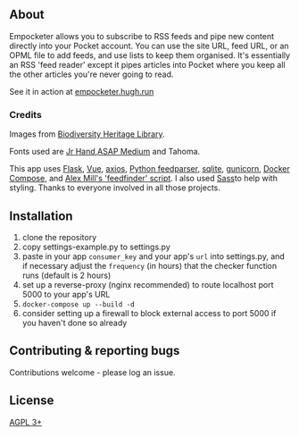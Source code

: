 ## About

Empocketer allows you to subscribe to RSS feeds and pipe new content directly into your Pocket account. You can use the site URL, feed URL, or an OPML file to add feeds, and use lists to keep them organised. It's essentially an RSS 'feed reader' except it pipes articles into Pocket where you keep all the other articles you're never going to read.

See it in action at [empocketer.hugh.run](https://empocketer.hugh.run)

### Credits

Images from [Biodiversity Heritage Library](https://www.biodiversitylibrary.org). 

Fonts used are [Jr Hand](https://www.fontsquirrel.com/fonts/Jr-Hand),[ASAP Medium](https://www.fontsquirrel.com/fonts/asap) and Tahoma.

This app uses [Flask](https://flask.palletsprojects.com/en/1.1.x/), [Vue](https://vuejs.org/), [axios](https://www.npmjs.com/package/axios), [Python feedparser](https://pythonhosted.org/feedparser/index.html), [sqlite](https://sqlite.org/index.html), [gunicorn](https://gunicorn.org/), [Docker Compose](https://docs.docker.com/compose/), and [Alex Mill's 'feedfinder' script](https://gist.github.com/alexmill/9bc634240531d81c3abe). I also used [Sass](https://sass-lang.com/)to help with styling. Thanks to everyone involved in all those projects.

## Installation

1. clone the repository
2. copy settings-example.py to settings.py
3. paste in your app `consumer_key` and your app's `url` into settings.py, and if necessary adjust the `frequency` (in hours) that the checker function runs (default is 2 hours)
4. set up a reverse-proxy (nginx recommended) to route localhost port 5000 to your app's URL
5. `docker-compose up --build -d`
6. consider setting up a firewall to block external access to port 5000 if you haven't done so already

## Contributing & reporting bugs

Contributions welcome - please log an issue.

## License

[AGPL 3+](LICENSE)
